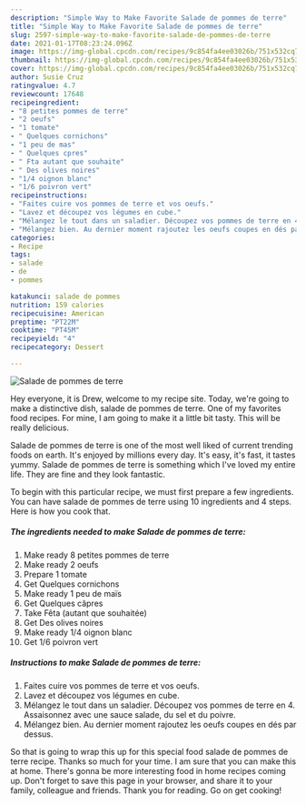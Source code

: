 ```yaml
---
description: "Simple Way to Make Favorite Salade de pommes de terre"
title: "Simple Way to Make Favorite Salade de pommes de terre"
slug: 2597-simple-way-to-make-favorite-salade-de-pommes-de-terre
date: 2021-01-17T08:23:24.096Z
image: https://img-global.cpcdn.com/recipes/9c854fa4ee03026b/751x532cq70/salade-de-pommes-de-terre-photo-principale-de-la-recette.jpg
thumbnail: https://img-global.cpcdn.com/recipes/9c854fa4ee03026b/751x532cq70/salade-de-pommes-de-terre-photo-principale-de-la-recette.jpg
cover: https://img-global.cpcdn.com/recipes/9c854fa4ee03026b/751x532cq70/salade-de-pommes-de-terre-photo-principale-de-la-recette.jpg
author: Susie Cruz
ratingvalue: 4.7
reviewcount: 17648
recipeingredient:
- "8 petites pommes de terre"
- "2 oeufs"
- "1 tomate"
- " Quelques cornichons"
- "1 peu de mas"
- " Quelques cpres"
- " Fta autant que souhaite"
- " Des olives noires"
- "1/4 oignon blanc"
- "1/6 poivron vert"
recipeinstructions:
- "Faites cuire vos pommes de terre et vos oeufs."
- "Lavez et découpez vos légumes en cube."
- "Mélangez le tout dans un saladier. Découpez vos pommes de terre en 4. Assaisonnez avec une sauce salade, du sel et du poivre."
- "Mélangez bien. Au dernier moment rajoutez les oeufs coupes en dés par dessus."
categories:
- Recipe
tags:
- salade
- de
- pommes

katakunci: salade de pommes 
nutrition: 159 calories
recipecuisine: American
preptime: "PT22M"
cooktime: "PT45M"
recipeyield: "4"
recipecategory: Dessert

---
```



![Salade de pommes de terre](https://img-global.cpcdn.com/recipes/9c854fa4ee03026b/751x532cq70/salade-de-pommes-de-terre-photo-principale-de-la-recette.jpg)

Hey everyone, it is Drew, welcome to my recipe site. Today, we're going to make a distinctive dish, salade de pommes de terre. One of my favorites food recipes. For mine, I am going to make it a little bit tasty. This will be really delicious.

Salade de pommes de terre is one of the most well liked of current trending foods on earth. It's enjoyed by millions every day. It's easy, it's fast, it tastes yummy. Salade de pommes de terre is something which I've loved my entire life. They are fine and they look fantastic.




To begin with this particular recipe, we must first prepare a few ingredients. You can have salade de pommes de terre using 10 ingredients and 4 steps. Here is how you cook that.

<!--inarticleads1-->

##### The ingredients needed to make Salade de pommes de terre:

1. Make ready 8 petites pommes de terre
1. Make ready 2 oeufs
1. Prepare 1 tomate
1. Get  Quelques cornichons
1. Make ready 1 peu de maïs
1. Get  Quelques câpres
1. Take  Fêta (autant que souhaitée)
1. Get  Des olives noires
1. Make ready 1/4 oignon blanc
1. Get 1/6 poivron vert




<!--inarticleads2-->

##### Instructions to make Salade de pommes de terre:

1. Faites cuire vos pommes de terre et vos oeufs.
1. Lavez et découpez vos légumes en cube.
1. Mélangez le tout dans un saladier. Découpez vos pommes de terre en 4. Assaisonnez avec une sauce salade, du sel et du poivre.
1. Mélangez bien. Au dernier moment rajoutez les oeufs coupes en dés par dessus.




So that is going to wrap this up for this special food salade de pommes de terre recipe. Thanks so much for your time. I am sure that you can make this at home. There's gonna be more interesting food in home recipes coming up. Don't forget to save this page in your browser, and share it to your family, colleague and friends. Thank you for reading. Go on get cooking!
